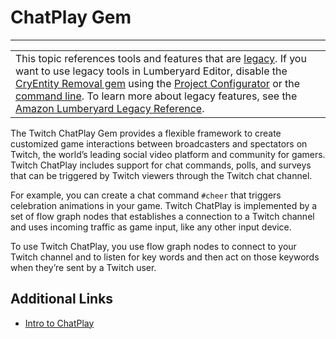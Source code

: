 # ChatPlay Gem<a name="gems-system-gem-chatplay"></a>


****  

|  | 
| --- |
| This topic references tools and features that are [legacy](https://docs.aws.amazon.com/lumberyard/latest/userguide/ly-glos-chap.html#legacy)\. If you want to use legacy tools in Lumberyard Editor, disable the [CryEntity Removal gem](https://docs.aws.amazon.com/lumberyard/latest/userguide/gems-system-cryentity-removal-gem.html) using the [Project Configurator](https://docs.aws.amazon.com/lumberyard/latest/userguide/configurator-intro.html) or the [command line](https://docs.aws.amazon.com/lumberyard/latest/userguide/lmbr-exe.html)\. To learn more about legacy features, see the [Amazon Lumberyard Legacy Reference](https://docs.aws.amazon.com/lumberyard/latest/legacyreference/)\. | 

The Twitch ChatPlay Gem provides a flexible framework to create customized game interactions between broadcasters and spectators on Twitch, the world’s leading social video platform and community for gamers\. Twitch ChatPlay includes support for chat commands, polls, and surveys that can be triggered by Twitch viewers through the Twitch chat channel\.

For example, you can create a chat command `#cheer` that triggers celebration animations in your game\. Twitch ChatPlay is implemented by a set of flow graph nodes that establishes a connection to a Twitch channel and uses incoming traffic as game input, like any other input device\.

To use Twitch ChatPlay, you use flow graph nodes to connect to your Twitch channel and to listen for key words and then act on those keywords when they’re sent by a Twitch user\.

## Additional Links<a name="gems-system-gem-chatplay-additional-links"></a>
+ [Intro to ChatPlay](https://docs.aws.amazon.com/lumberyard/latest/userguide/chatplay-intro.html)
